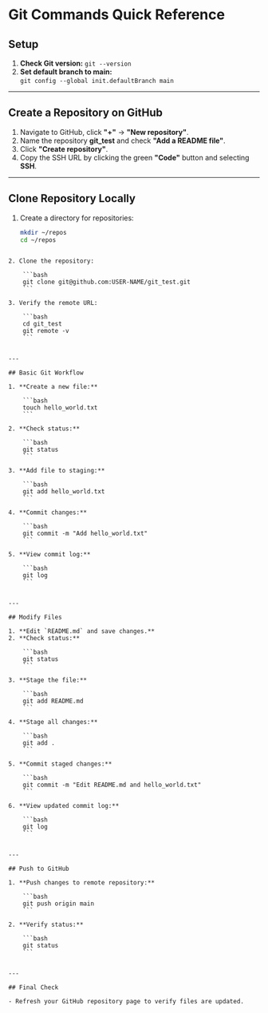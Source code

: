 
# Git Commands Quick Reference

## Setup
1. **Check Git version:** `git --version`  
2. **Set default branch to main:**  
   `git config --global init.defaultBranch main`

---

## Create a Repository on GitHub
1. Navigate to GitHub, click **"+"** → **"New repository"**.  
2. Name the repository **git_test** and check **"Add a README file"**.  
3. Click **"Create repository"**.  
4. Copy the SSH URL by clicking the green **"Code"** button and selecting **SSH**.

---

## Clone Repository Locally
1. Create a directory for repositories:  
   ```bash
   mkdir ~/repos
   cd ~/repos
```

2. Clone the repository:
    
    ```bash
    git clone git@github.com:USER-NAME/git_test.git
    ```
    
3. Verify the remote URL:
    
    ```bash
    cd git_test
    git remote -v
    ```
    

---

## Basic Git Workflow

1. **Create a new file:**
    
    ```bash
    touch hello_world.txt
    ```
    
2. **Check status:**
    
    ```bash
    git status
    ```
    
3. **Add file to staging:**
    
    ```bash
    git add hello_world.txt
    ```
    
4. **Commit changes:**
    
    ```bash
    git commit -m "Add hello_world.txt"
    ```
    
5. **View commit log:**
    
    ```bash
    git log
    ```
    

---

## Modify Files

1. **Edit `README.md` and save changes.**
2. **Check status:**
    
    ```bash
    git status
    ```
    
3. **Stage the file:**
    
    ```bash
    git add README.md
    ```
    
4. **Stage all changes:**
    
    ```bash
    git add .
    ```
    
5. **Commit staged changes:**
    
    ```bash
    git commit -m "Edit README.md and hello_world.txt"
    ```
    
6. **View updated commit log:**
    
    ```bash
    git log
    ```
    

---

## Push to GitHub

1. **Push changes to remote repository:**
    
    ```bash
    git push origin main
    ```
    
2. **Verify status:**
    
    ```bash
    git status
    ```
    

---

## Final Check

- Refresh your GitHub repository page to verify files are updated.